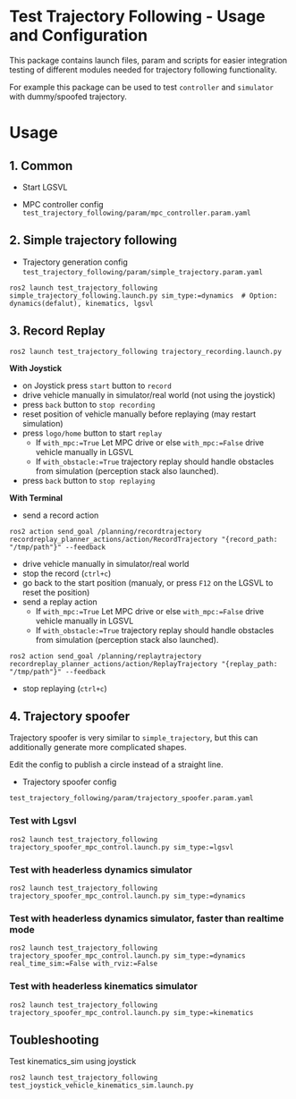 Test Trajectory Following - Usage and Configuration
=============
This package contains launch files, param and scripts for
easier integration testing of different modules needed for trajectory following functionality.

For example this package can be used to test `controller` and `simulator` with dummy/spoofed trajectory.

# Usage

## 1. Common

* Start LGSVL

* MPC controller config
`test_trajectory_following/param/mpc_controller.param.yaml`


## 2. Simple trajectory following

* Trajectory generation config
`test_trajectory_following/param/simple_trajectory.param.yaml`

```
ros2 launch test_trajectory_following simple_trajectory_following.launch.py sim_type:=dynamics  # Option: dynamics(defalut), kinematics, lgsvl
```

## 3. Record Replay

```
ros2 launch test_trajectory_following trajectory_recording.launch.py
```

**With Joystick**

* on Joystick press `start` button to `record`
* drive vehicle manually in simulator/real world (not using the joystick)
* press `back` button to `stop recording`
* reset position of vehicle manually before replaying (may restart simulation)
* press `logo/home` button to start `replay`
  * If `with_mpc:=True` Let MPC drive or else `with_mpc:=False` drive vehicle manually in LGSVL
  * If `with_obstacle:=True` trajectory replay should handle obstacles from simulation (perception stack also launched).
* press `back` button to `stop replaying`

**With Terminal**

* send a record action

```
ros2 action send_goal /planning/recordtrajectory recordreplay_planner_actions/action/RecordTrajectory "{record_path: "/tmp/path"}" --feedback
```

* drive vehicle manually in simulator/real world
* stop the record (`ctrl+c`)
* go back to the start position (manualy, or press `F12` on the LGSVL to reset the position)
* send a replay action
  * If `with_mpc:=True` Let MPC drive or else `with_mpc:=False` drive vehicle manually in LGSVL
  * If `with_obstacle:=True` trajectory replay should handle obstacles from simulation (perception stack also launched).

```
ros2 action send_goal /planning/replaytrajectory recordreplay_planner_actions/action/ReplayTrajectory "{replay_path: "/tmp/path"}" --feedback
```

* stop replaying (`ctrl+c`)


## 4. Trajectory spoofer
Trajectory spoofer is very similar to `simple_trajectory`,
but this can additionally generate more complicated shapes.

Edit the config to publish a circle instead of a straight line.


* Trajectory spoofer config

```
test_trajectory_following/param/trajectory_spoofer.param.yaml
```

### Test with Lgsvl

```
ros2 launch test_trajectory_following trajectory_spoofer_mpc_control.launch.py sim_type:=lgsvl
```

### Test with headerless dynamics simulator

```
ros2 launch test_trajectory_following trajectory_spoofer_mpc_control.launch.py sim_type:=dynamics
```

### Test with headerless dynamics simulator, faster than realtime mode

```
ros2 launch test_trajectory_following trajectory_spoofer_mpc_control.launch.py sim_type:=dynamics real_time_sim:=False with_rviz:=False
```

### Test with headerless kinematics simulator

```
ros2 launch test_trajectory_following trajectory_spoofer_mpc_control.launch.py sim_type:=kinematics
```

## Toubleshooting
Test kinematics_sim using joystick

```
ros2 launch test_trajectory_following test_joystick_vehicle_kinematics_sim.launch.py
```
